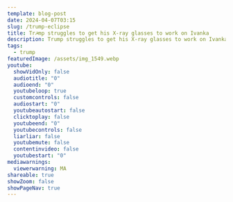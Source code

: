 ```yaml
---
template: blog-post
date: 2024-04-07T03:15
slug: /trump-eclipse
title: Tr☭mp struggles to get his X-ray glasses to work on Ivanka
description: Trump struggles to get his X-ray glasses to work on Ivanka
tags:
  - trump
featuredImage: /assets/img_1549.webp
youtube:
  showVidOnly: false
  audiotitle: "0"
  audioend: "0"
  youtubeloop: true
  customcontrols: false
  audiostart: "0"
  youtubeautostart: false
  clicktoplay: false
  youtubeend: "0"
  youtubecontrols: false
  liarliar: false
  youtubemute: false
  contentinvideo: false
  youtubestart: "0"
mediawarnings:
  viewerwarning: MA
shareable: true
showZoom: false
showPageNav: true
---
```

